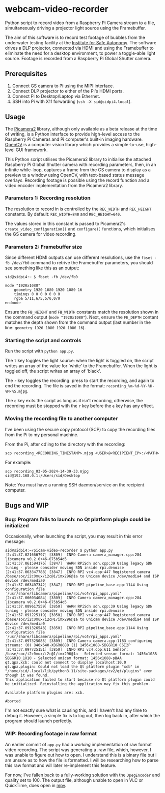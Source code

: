 # webcam-video-recorder
Python script to record video from a Raspberry Pi Camera stream to a file, simultaneously driving a projector light source using the Framebuffer.

The aim of this software is to record test footage of bubbles from the underwater testing facility at the [Institute for Safe Autonomy](https://www.york.ac.uk/safe-autonomy/). The software drives a DLP projector, connected via HDMI and using the Framebuffer to eliminate the need for a desktop environment, to power a toggle-able light source. Footage is recorded from a Raspberry Pi Global Shutter camera.

## Prerequisites
1. Connect GS camera to Pi using the MIPI interface.
2. Connect DLP projector to either of the Pi's HDMI ports.
3. Connect Pi to Desktop/Laptop via Ethernet.
4. SSH into Pi with X11 forwarding (`ssh -X sid@sidpi4.local`).

## Usage
The [Picamera2](https://github.com/raspberrypi/picamera2) library, although only available as a beta release at the time of writing, is a Python interface to provide high-level access to the Raspberry Pi Cameras and Pi computer's built-in imaging hardware. [OpenCV](https://opencv.org) is a computer vision library which provides a simple-to-use, high-level GUI framework.

This Python script utilises the Picamera2 library to initialise the attached Raspberry Pi Global Shutter camera with recording parameters, then, in an infinite while-loop, captures a frame from the GS camera to display as a preview to a window using OpenCV, with text-based status message overlays. Recording footage is possible using the record function and a video encoder implementation from the Picamera2 library.

### Parameters 1: Recording resolution
The resolution to record in is controlled by the `REC_WIDTH` and `REC_HEIGHT` constants. By default: `REC_WIDTH=840` and `REC_HEIGHT=640`.

The values stored in this constant is passed to Picamera2's `create_video_configuration()` and `configure()` functions, which initialises the GS camera for video recording.

### Parameters 2: Framebuffer size
Since different HDMI outputs can use different resolutions, use the `fbset -fb /dev/fb0` command to retrive the Framebuffer parameters, you should see something like this as an output:

```
sid@sidpi4:~ $ fbset -fb /dev/fb0

mode "1920x1080"
    geometry 1920 1080 1920 1080 16
    timings 0 0 0 0 0 0 0
    rgba 5/11,6/5,5/0,0/0
endmode
```

Ensure the `FB_HEIGHT` and `FB_WIDTH` constants match the resolution shown in the command output (`mode "1920x1080"`). Next, ensure the `FB_DEPTH` contant matches the depth shown from the command output (last number in the line: `geometry 1920 1080 1920 1080 16`).

### Starting the script and controls
Run the script with `python app.py`.

The `l` key toggles the light source: when the light is toggled on, the script writes an array of the value for 'white' to the Framebuffer. When the light is toggled off, the script writes an array of 'black'.

The `r` key toggles the recording: press to start the recording, and again to end the recording. The file is saved in the format: `recording_%m-%d-%Y-%H-%M-%S.mjpg`.

The `e` key exits the script as long as it isn't recording, otherwise, the recording must be stopped with the `r` key before the `e` key has any effect.

### Moving the recording file to another computer
I've been using the secure copy protocol (SCP) to copy the recording files from the Pi to my personal machine.

From the Pi, after cd'ing to the directory with the recording:

```
scp recording_<RECORDING_TIMESTAMP>.mjpg <USER>@<RECIPIENT_IP>:/<PATH>
```

For example:

```
scp recording_03-05-2024-14-39-33.mjpg sid@192.168.0.1:/Users/sid/Desktop
```

Note: You must have a running SSH daemon/service on the recipient computer.

## Bugs and WIP
### Bug: Program fails to launch: no Qt platform plugin could be initialized
Occasionally, when launching the script, you may result in this error message:

```
sid@sidpi4:~/picam-video-recorder $ python app.py 
[2:41:37.021666797] [3809]  INFO Camera camera_manager.cpp:284 libcamera v0.2.0+46-075b54d5
[2:41:37.061594176] [3847]  WARN RPiSdn sdn.cpp:39 Using legacy SDN tuning - please consider moving SDN inside rpi.denoise
[2:41:37.063347788] [3847]  INFO RPI vc4.cpp:447 Registered camera /base/soc/i2c0mux/i2c@1/imx296@1a to Unicam device /dev/media4 and ISP device /dev/media0
[2:41:37.063407342] [3847]  INFO RPI pipeline_base.cpp:1144 Using configuration file '/usr/share/libcamera/pipeline/rpi/vc4/rpi_apps.yaml'
[2:41:37.066034084] [3809]  INFO Camera camera_manager.cpp:284 libcamera v0.2.0+46-075b54d5
[2:41:37.089617559] [3850]  WARN RPiSdn sdn.cpp:39 Using legacy SDN tuning - please consider moving SDN inside rpi.denoise
[2:41:37.091225119] [3850]  INFO RPI vc4.cpp:447 Registered camera /base/soc/i2c0mux/i2c@1/imx296@1a to Unicam device /dev/media4 and ISP device /dev/media0
[2:41:37.091326543] [3850]  INFO RPI pipeline_base.cpp:1144 Using configuration file '/usr/share/libcamera/pipeline/rpi/vc4/rpi_apps.yaml'
[2:41:37.097325085] [3809]  INFO Camera camera.cpp:1183 configuring streams: (0) 840x640-XBGR8888 (1) 1456x1088-SBGGR10_CSI2P
[2:41:37.097725151] [3850]  INFO RPI vc4.cpp:611 Sensor: /base/soc/i2c0mux/i2c@1/imx296@1a - Selected sensor format: 1456x1088-SBGGR10_1X10 - Selected unicam format: 1456x1088-pBAA
qt.qpa.xcb: could not connect to display localhost:10.0
qt.qpa.plugin: Could not load the Qt platform plugin "xcb" in "/home/sid/.local/lib/python3.11/site-packages/cv2/qt/plugins" even though it was found.
This application failed to start because no Qt platform plugin could be initialized. Reinstalling the application may fix this problem.

Available platform plugins are: xcb.

Aborted
```
I'm not exactly sure what is causing this, and I haven't had any time to debug it. However, a simple fix is to log out, then log back in, after which the program should launch perfectly.

### WIP: Recording footage in raw format
An earlier commit of `app.py` had a *working* implementation of raw format video recording. The script was generating a .raw file, which, however, I was unable to figure out how to open. I understand this is a binary file but I am unsure as to how the file is formatted. I will be researching how to parse this raw format and will later re-implement this feature.

For now, I've fallen back to a fully-working solution with the `JpegEncoder` and quality set to 100. The output file, although unable to open in VLC or QuickTime, does open in [mpv](https://mpv.io).

